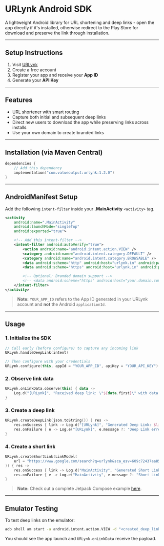 # URLynk Android SDK

A lightweight Android library for URL shortening and deep links - open the app directly if it's installed, otherwise redirect to the Play Store for download and preserve the link through installation.

---

## Setup Instructions

1. Visit [URLynk](https://app.urlynk.in)
2. Create a free account
3. Register your app and receive your **App ID**
4. Generate your **API Key**

---

## Features

- URL shortener with smart routing
- Capture both initial and subsequent deep links
- Direct new users to download the app while preserving links across installs
- Use your own domain to create branded links

---

## Installation (via Maven Central)

```kotlin
dependencies {
    // Add this dependency
    implementation("com.valueoutput:urlynk:1.2.0")
}
```

---

## AndroidManifest Setup

Add the following `intent-filter` inside your **.MainActivity** `<activity>` tag.

```xml
<activity
    android:name=".MainActivity"
    android:launchMode="singleTop"
    android:exported="true">

    <!-- Add this intent-filter -->
    <intent-filter android:autoVerify="true">
        <action android:name="android.intent.action.VIEW" />
        <category android:name="android.intent.category.DEFAULT" />
        <category android:name="android.intent.category.BROWSABLE" />
        <data android:scheme="http" android:host="urlynk.in" android:pathPrefix="/<YOUR_APP_ID>/" />
        <data android:scheme="https" android:host="urlynk.in" android:pathPrefix="/<YOUR_APP_ID>/" />

        <!-- Optional: Branded domain support -->
        <!-- <data android:scheme="https" android:host="your.domain.com" android:pathPrefix="/<YOUR_APP_ID>/" /> -->
    </intent-filter>
</activity>
```

> **Note:** `YOUR_APP_ID` refers to the App ID generated in your URLynk account and **not** the Android `applicationId`.

---

## Usage

### 1. Initialize the SDK

```kotlin
// Call early (before configure) to capture any incoming link
URLynk.handleDeepLink(intent)

// Then configure with your credentials
URLynk.configure(this, appId = "YOUR_APP_ID", apiKey = "YOUR_API_KEY")
```

### 2. Observe link data

```kotlin
URLynk.onLinkData.observe(this) { data ->
    Log.d("[URLynk]", "Received deep link: \"${data.first}\" with data: \"${data.second}\"")
}
```

### 3. Create a deep link

```kotlin
URLynk.createDeepLink(json.toString()) { res ->
    res.onSuccess { link -> Log.d("[URLynk]", "Generated Deep Link: $link") }
    res.onFailure { e -> Log.e("[URLynk]", e.message ?: "Deep Link error") }
}
```

### 4. Create a short link

```kotlin
URLynk.createShortLink(LinkModel(
    url = "https://www.google.com/search?q=urlynk&sca_esv=609c72437aa85e53&sxsrf=AE3TifPffGhN1WGe74VkK0U1vDQRC9ff9A%3A1754933677002",
)) { res ->
    res.onSuccess { link -> Log.d("MainActivity", "Generated Short Link: $link") }
    res.onFailure { e -> Log.e("MainActivity", e.message ?: "Short Link error") }
}
```

> **Note:** Check out a complete Jetpack Compose example [here](./app/src/main/java/com/valueoutput/urlynk_demo/MainActivity.kt).

---

## Emulator Testing

To test deep links on the emulator:

```bash
adb shell am start -a android.intent.action.VIEW -d "<created_deep_link>" <your.application.id>
```

You should see the app launch and `URLynk.onLinkData` receive the payload.
